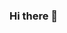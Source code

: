 ### Hi there 👋

<!--
**StevenYuan666/StevenYuan666** is a ✨ _special_ ✨ repository because its `README.md` (this file) appears on your GitHub profile.

Here are some ideas to get you started:

- 🔭 I’m currently studing at McGill University, major in CS, and minor in both Maths and Stats ...
- 🌱 I’m currently learning python, Java, Data Structure, Algorithms, System, 
- 👯 I’m cooperating with my friends on some personal projects
- 🤔 I’m looking for help with hacking techniques and projects experience
-->
